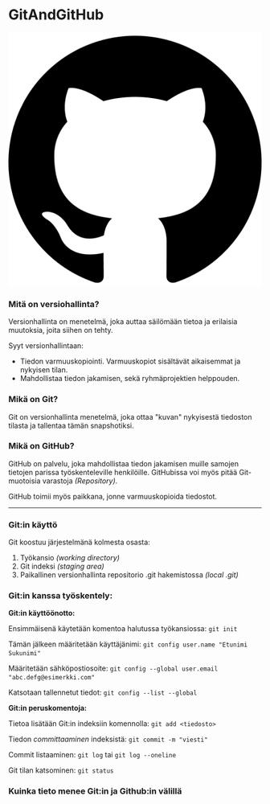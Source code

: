 # GitAndGitHub

![alt text](githublogo.png)


### Mitä on versiohallinta? 


Versionhallinta on menetelmä, joka auttaa säilömään tietoa ja erilaisia muutoksia, joita siihen on tehty. 

Syyt versionhallintaan:

- Tiedon varmuuskopiointi. Varmuuskopiot sisältävät aikaisemmat ja nykyisen tilan.
- Mahdollistaa tiedon jakamisen, sekä ryhmäprojektien helppouden.


### Mikä on Git?


Git on versionhallinta menetelmä, joka ottaa "kuvan" nykyisestä tiedoston tilasta ja tallentaa tämän snapshotiksi.


### Mikä on GitHub?


GitHub on palvelu, joka mahdollistaa tiedon jakamisen muille samojen tietojen parissa työskenteleville henkilöille. GitHubissa voi myös pitää Git-muotoisia varastoja *(Repository)*.

GitHub toimii myös paikkana, jonne varmuuskopioida tiedostot. 

---


### Git:in käyttö


Git koostuu järjestelmänä kolmesta osasta:

1. Työkansio *(working directory)*
2. Git indeksi *(staging area)*
3. Paikallinen versionhallinta repositorio .git hakemistossa *(local .git)*


### Git:in kanssa työskentely:


**Git:in käyttöönotto:**

Ensimmäisenä käytetään komentoa halutussa työkansiossa: `git init`

Tämän jälkeen määritetään käyttäjänimi: `git config user.name "Etunimi Sukunimi"`

Määritetään sähköpostiosoite: `git config --global user.email "abc.defg@esimerkki.com"`

Katsotaan tallennetut tiedot: `git config --list --global`


**Git:in peruskomentoja:**

Tietoa lisätään Git:in indeksiin komennolla: `git add <tiedosto>`

Tiedon *committaaminen* indeksistä: `git commit -m "viesti"`

Commit listaaminen: `git log` tai `git log --oneline`

Git tilan katsominen: `git status`


### Kuinka tieto menee Git:in ja Github:in välillä


